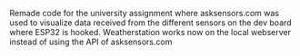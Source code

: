 Remade code for the university assignment where asksensors.com was used to visualize
data received from the different sensors on the dev board where ESP32 is hooked. 
Weatherstation works now on the local webserver instead of using the API of asksensors.com
